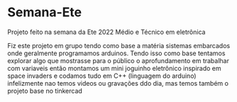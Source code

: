 # Semana-Ete

Projeto feito na semana da Ete 2022 Médio e Técnico em eletrônica

Fiz este projeto em grupo tendo como base a matéria sistemas embarcados onde geralmente programamos arduinos. Tendo isso como base tentamos explorar algo que mostrasse para o público o aprofundamento em trabalhar com variaveis então montamos um mini joguinho eletrônico inspirado em space invaders e codamos tudo em C++ (linguagem do arduino) infelizmente nao temos videos ou gravações ddo dia, mas temos também o projeto base no tinkercad 
